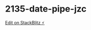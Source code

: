 # 2135-date-pipe-jzc

[Edit on StackBlitz ⚡️](https://stackblitz.com/edit/date-pipe-jzc-2135-g8tdan)